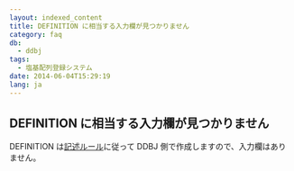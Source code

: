 ```yaml
---
layout: indexed_content
title: DEFINITION に相当する入力欄が見つかりません
category: faq
db:
  - ddbj
tags: 
  - 塩基配列登録システム
date: 2014-06-04T15:29:19
lang: ja
---
```


## DEFINITION に相当する入力欄が見つかりません

<p>DEFINITION は<a href="/ddbj/flat-file.html#DefinitionB">記述ルール</a>に従って DDBJ 側で作成しますので、入力欄はありません。<!-- Nucleotide Sequence Submission System --></p>
